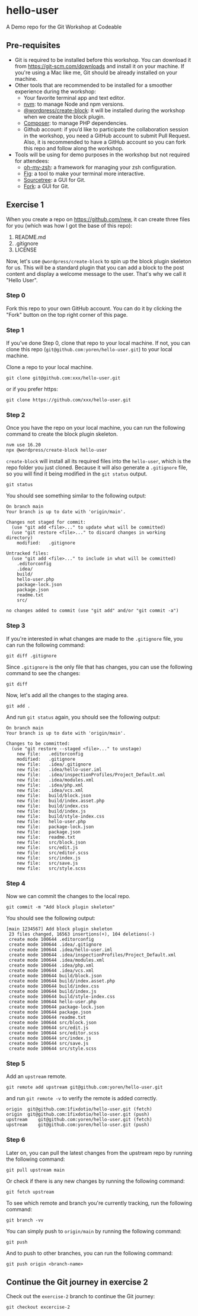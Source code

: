 # hello-user
A Demo repo for the Git Workshop at Codeable

## Pre-requisites
- Git is required to be installed before this workshop. You can download it from https://git-scm.com/downloads and install it on your machine. If you're using a Mac like me, Git should be already installed on your machine.
- Other tools that are recommended to be installed for a smoother experience during the workshop:
    - Your favorite terminal app and text editor.
    - [nvm](https://github.com/nvm-sh/nvm): to manage Node and npm versions.
    - [@wordpress/create-block](https://developer.wordpress.org/block-editor/reference-guides/packages/packages-create-block/): it will be installed during the workshop when we create the block plugin.
    - [Composer](https://getcomposer.org/doc/00-intro.md#installation-linux-unix-macos): to manage PHP dependencies.
    - Github account: if you’d like to participate the collaboration session in the workshop, you need a GitHub account to submit Pull Request. Also, it is recommended to have a GitHub account so you can fork this repo and follow along the workshop.
- Tools will be using for demo purposes in the workshop but not required for attendees:
    - [oh-my-zsh](https://ohmyz.sh/): a framework for managing your zsh configuration.
    - [Fig](http://fig.io): a tool to make your terminal more interactive.
    - [Sourcetree](https://www.sourcetreeapp.com/): a GUI for Git.
    - [Fork](https://fork.dev/): a GUI for Git.

## Exercise 1
When you create a repo on https://github.com/new, it can create three files for you (which was how I got the base of this repo):
1. README.md
2. .gitignore
3. LICENSE

Now, let's use `@wordpress/create-block` to spin up the block plugin skeleton for us. This will be a standard plugin that you can add a block to the post content and display a welcome message to the user. That's why we call it "Hello User".

### Step 0
Fork this repo to your own GitHub account. You can do it by clicking the "Fork" button on the top right corner of this page.

### Step 1
If you've done Step 0, clone that repo to your local machine. If not, you can clone this repo (`git@github.com:yoren/hello-user.git`) to your local machine.

Clone a repo to your local machine.
```shell
git clone git@github.com:xxx/hello-user.git
```
or if you prefer https:
```shell
git clone https://github.com/xxx/hello-user.git
```

### Step 2
Once you have the repo on your local machine, you can run the following command to create the block plugin skeleton.
```shell
nvm use 16.20
npx @wordpress/create-block hello-user
```
`create-block` will install all its required files into the `hello-user`, which is the repo folder you just cloned. Because it will also generate a `.gitignore` file, so you will find it being modified in the `git status` output.

```shell
git status
```
You should see something similar to the following output:
```
On branch main
Your branch is up to date with 'origin/main'.

Changes not staged for commit:
  (use "git add <file>..." to update what will be committed)
  (use "git restore <file>..." to discard changes in working directory)
	modified:   .gitignore

Untracked files:
  (use "git add <file>..." to include in what will be committed)
	.editorconfig
	.idea/
	build/
	hello-user.php
	package-lock.json
	package.json
	readme.txt
	src/

no changes added to commit (use "git add" and/or "git commit -a")
```

### Step 3
If you're interested in what changes are made to the `.gitignore` file, you can run the following command:
```shell
git diff .gitignore
```
Since `.gitignore` is the only file that has changes, you can use the following command to see the changes:
```shell
git diff
```
Now, let's add all the changes to the staging area.
```shell
git add .
```
And run `git status` again, you should see the following output:
```
On branch main
Your branch is up to date with 'origin/main'.

Changes to be committed:
  (use "git restore --staged <file>..." to unstage)
	new file:   .editorconfig
	modified:   .gitignore
	new file:   .idea/.gitignore
	new file:   .idea/hello-user.iml
	new file:   .idea/inspectionProfiles/Project_Default.xml
	new file:   .idea/modules.xml
	new file:   .idea/php.xml
	new file:   .idea/vcs.xml
	new file:   build/block.json
	new file:   build/index.asset.php
	new file:   build/index.css
	new file:   build/index.js
	new file:   build/style-index.css
	new file:   hello-user.php
	new file:   package-lock.json
	new file:   package.json
	new file:   readme.txt
	new file:   src/block.json
	new file:   src/edit.js
	new file:   src/editor.scss
	new file:   src/index.js
	new file:   src/save.js
	new file:   src/style.scss
```

### Step 4
Now we can commit the changes to the local repo.
```shell
git commit -m "Add block plugin skeleton"
```
You should see the following output:
```
[main 1234567] Add block plugin skeleton
 23 files changed, 16563 insertions(+), 104 deletions(-)
 create mode 100644 .editorconfig
 create mode 100644 .idea/.gitignore
 create mode 100644 .idea/hello-user.iml
 create mode 100644 .idea/inspectionProfiles/Project_Default.xml
 create mode 100644 .idea/modules.xml
 create mode 100644 .idea/php.xml
 create mode 100644 .idea/vcs.xml
 create mode 100644 build/block.json
 create mode 100644 build/index.asset.php
 create mode 100644 build/index.css
 create mode 100644 build/index.js
 create mode 100644 build/style-index.css
 create mode 100644 hello-user.php
 create mode 100644 package-lock.json
 create mode 100644 package.json
 create mode 100644 readme.txt
 create mode 100644 src/block.json
 create mode 100644 src/edit.js
 create mode 100644 src/editor.scss
 create mode 100644 src/index.js
 create mode 100644 src/save.js
 create mode 100644 src/style.scss
```

### Step 5
Add an `upstream` remote.
```shell
git remote add upstream git@github.com:yoren/hello-user.git
```
and run `git remote -v` to verify the remote is added correctly.
```
origin	git@github.com:1fixdotio/hello-user.git (fetch)
origin	git@github.com:1fixdotio/hello-user.git (push)
upstream	git@github.com:yoren/hello-user.git (fetch)
upstream	git@github.com:yoren/hello-user.git (push)
```

### Step 6
Later on, you can pull the latest changes from the upstream repo by running the following command:
```shell
git pull upstream main
```
Or check if there is any new changes by running the following command:
```shell
git fetch upstream
```
To see which remote and branch you're currently tracking, run the following command:
```shell
git branch -vv
```
You can simply push to `origin/main` by running the following command:
```shell
git push
```
And to push to other branches, you can run the following command:
```shell
git push origin <branch-name>
```

## Continue the Git journey in exercise 2
Check out the `exercise-2` branch to continue the Git journey:
```shell
git checkout excercise-2
```
